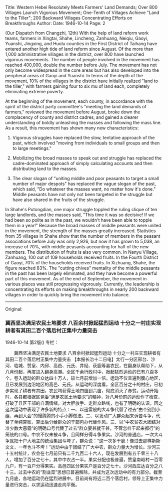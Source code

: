Title: Western Hebei Resolutely Meets Farmers' Land Demands; Over 800 Villages Launch Vigorous Movement; One-Tenth of Villages Achieve "Land to the Tiller"; 200 Backward Villages Concentrating Efforts on Breakthroughs
Author:
Date: 1946-10-14
Page: 2

(Our Dispatch from Changzhi, 12th) With the help of land reform work teams, farmers in Xingtai, Shahe, Lincheng, Zanhuang, Neiqiu, Gaoyi, Yuanshi, Jingxing, and Huolu counties in the First District of Taihang have entered another high tide of land reform since August. Of the more than 1,000 administrative villages in the district, over 800 have launched vigorous movements. The number of people involved in the movement has reached 400,000, double the number before July. The movement has not only become widespread in the core areas but has also developed into the peripheral areas of Gaoyi and Yuanshi. In terms of the depth of the movement, 10% of the villages in the district have initially realized "land to the tiller," with farmers gaining four to six mu of land each, completely eliminating extreme poverty.

At the beginning of the movement, each county, in accordance with the spirit of the district party committee's "meeting the land demands of farmers," reviewed the movement before August, broke down the complacency of county and district cadres, and gained a clearer understanding of boldly unleashing the masses and following the mass line. As a result, this movement has shown many new characteristics:

1.  Vigorous struggles have replaced the slow, tentative approach of the past, which involved "moving from individuals to small groups and then to large meetings."

2.  Mobilizing the broad masses to speak out and struggle has replaced the cadre-dominated approach of simply calculating accounts and then distributing land to the masses.

3.  The clear slogan of "uniting middle and poor peasants to target a small number of major despots" has replaced the vague slogan of the past, which said, "Do whatever the masses want, no matter how it's done." Middle peasants have not only not been targeted in the struggle but have also shared in the fruits of the struggle.

In Shahe's Putongdian, one major struggle toppled the ruling clique of ten large landlords, and the masses said, "This time it was so decisive! If we had been so polite as in the past, we wouldn't have been able to topple them in a year!" Because the broad masses of middle peasants were united in the movement, the strength of the masses greatly increased. Statistics from 35 villages in Shahe show that the number of members in the peasant associations before July was only 2,926, but now it has grown to 5,038, an increase of 70%, with middle peasants accounting for half of the new members. The distribution of fruits is also very common. In Nanyu Village, Zanhuang, 100 out of 109 households received fruits. In the Fourth District of Gaoyi, 70% of the households received fruits. In Xizhuang, Shahe, the figure reached 83%. The "cutting chives" mentality of the middle peasants in the past has been largely eliminated, and they have become a powerful part of this movement. As of the end of September, the movement in various places was still progressing vigorously. Currently, the leadership is concentrating its efforts on making breakthroughs in nearly 200 backward villages in order to quickly bring the movement into balance.



<hr /> 

Original: 


### 冀西坚决满足农民土地要求  八百余村掀起猛烈运动  十分之一村庄实现耕者有其田二百个落后村正集中力量突击

1946-10-14
第2版()
专栏：

　　冀西坚决满足农民土地要求
    八百余村掀起猛烈运动
    十分之一村庄实现耕者有其田二百个落后村正集中力量突击
    【本报长治十二日电】太行一分区邢台、沙河、临城、赞皇、内邱、高邑、元氏、井陉、获鹿等县农民，在翻身队帮助下，从八月份起，再度进入翻身高潮。全区千余行政村中，掀起猛烈运动的已有八百多个。卷入运动的群众达四十万人，较七月前增加一倍。运动不仅普遍到腹心地区，且已发展到边沿地区的高邑、元氏。从运动的深度看，全区百分之十的村庄，已初步实现了耕者有其田，农民均获得土地四亩到六亩，彻底消灭了赤贫。运动开始时，各县都根据区党委“满足农民土地要求”的精神，对八月份前的运动作了检查，打破了县区干部的自满情绪，对大胆放手、走群众路线，也有了明确的认识。因之这次运动中表现了许多新的特点：一、以迅雷般的大斗争代替了过去“由个别到小组、再到大会”的慢腾腾的小手小脚做法。二、以发动广大群众起来诉苦斗争，代替了单纯算账，算出后分给群众的干部包办代替作风。三、以“中农贫农大团结对准少数大恶霸”的明确口号代替了过去“群众要甚就干甚，不管怎样干起来都行”的笼统的口号。中农不仅未被斗争，且同样分得斗争果实。沙河的普通店，一次大斗争就把十户大地主的统治集团斗垮了，群众说：“这一次多干脆！像过去那样斯斯文文，一年也斗不垮！”运动中由于团结了广大中农，群众力量大为增长。沙河三十五村统计，农会在七月前只有二千九百二十六人，现在发展到有五千零三十八人，增加了百分之七十，其中中农占一半。果实分配也极普遍，赞皇南峪村一百零九户，有一百户分得果实。高邑四区分果实户是百分之七十。沙河西庄达百分之八十三。过去中农的“割韭菜”思想已普遍解除，并成为这次运动中的有力部分。截至九月底，各地运动仍在猛烈进展中。目前尚有将近二百个落后村，领导上正集中力量进行突击，以求运动迅速走向平衡。
